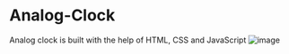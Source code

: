 # Analog-Clock
Analog clock is built with the help of HTML, CSS and JavaScript
![image](https://user-images.githubusercontent.com/47186806/110142122-bf871200-7dcd-11eb-844e-ec8209ad0b74.png)

